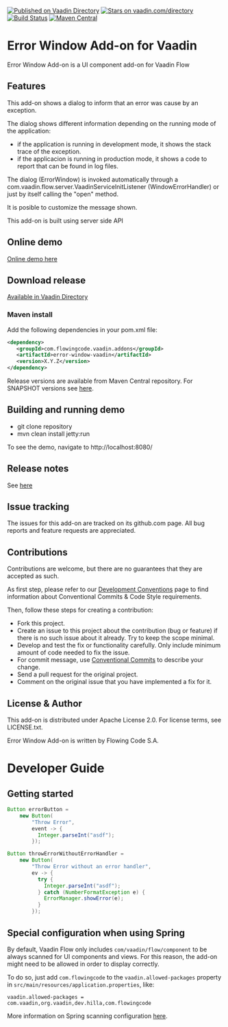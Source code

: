 [![Published on Vaadin Directory](https://img.shields.io/badge/Vaadin%20Directory-published-00b4f0.svg)](https://vaadin.com/directory/component/error-window-add-on)
[![Stars on vaadin.com/directory](https://img.shields.io/vaadin-directory/star/error-window-add-on.svg)](https://vaadin.com/directory/component/error-window-add-on)
[![Build Status](https://jenkins.flowingcode.com/job/ErrorWindow-14-addon/badge/icon)](https://jenkins.flowingcode.com/job/ErrorWindow-14-addon)
[![Maven Central](https://img.shields.io/maven-central/v/com.flowingcode.vaadin.addons/error-window-vaadin)](https://mvnrepository.com/artifact/com.flowingcode.vaadin.addons/error-window-vaadin)


# Error Window Add-on for Vaadin

Error Window Add-on is a UI component add-on for Vaadin Flow

## Features

This add-on shows a dialog to inform that an error was cause by an exception.

The dialog shows different information depending on the running mode of the application:

- if the application is running in development mode, it shows the stack trace of the exception.
- if the applicacion is running in production mode, it shows a code to report that can be found in log files.

The dialog (ErrorWindow) is invoked automatically through a com.vaadin.flow.server.VaadinServiceInitListener (WindowErrorHandler) or just by itself calling the "open" method.

It is posible to customize the message shown. 

This add-on is built using server side API

## Online demo

[Online demo here](http://addonsv24.flowingcode.com/error-window)

## Download release

[Available in Vaadin Directory](https://vaadin.com/directory/component/error-window-add-on)

### Maven install

Add the following dependencies in your pom.xml file:

```xml
<dependency>
   <groupId>com.flowingcode.vaadin.addons</groupId>
   <artifactId>error-window-vaadin</artifactId>
   <version>X.Y.Z</version>
</dependency>
```
Release versions are available from Maven Central repository. For SNAPSHOT versions see [here](https://maven.flowingcode.com/snapshots/).

## Building and running demo

- git clone repository
- mvn clean install jetty:run

To see the demo, navigate to http://localhost:8080/

## Release notes

See [here](https://github.com/FlowingCode/ErrorWindowAddon/releases)

## Issue tracking

The issues for this add-on are tracked on its github.com page. All bug reports and feature requests are appreciated. 

## Contributions

Contributions are welcome, but there are no guarantees that they are accepted as such. 

As first step, please refer to our [Development Conventions](https://github.com/FlowingCode/DevelopmentConventions) page to find information about Conventional Commits & Code Style requirements.

Then, follow these steps for creating a contribution:

- Fork this project.
- Create an issue to this project about the contribution (bug or feature) if there is no such issue about it already. Try to keep the scope minimal.
- Develop and test the fix or functionality carefully. Only include minimum amount of code needed to fix the issue.
- For commit message, use [Conventional Commits](https://github.com/FlowingCode/DevelopmentConventions/blob/main/conventional-commits.md) to describe your change.
- Send a pull request for the original project.
- Comment on the original issue that you have implemented a fix for it.

## License & Author

This add-on is distributed under Apache License 2.0. For license terms, see LICENSE.txt.

Error Window Add-on is written by Flowing Code S.A.

# Developer Guide

## Getting started

```java
Button errorButton =
    new Button(
        "Throw Error",
        event -> {
          Integer.parseInt("asdf");
        });
```    
    
```java
Button throwErrorWithoutErrorHandler =
    new Button(
        "Throw Error without an error handler",
        ev -> {
          try {
            Integer.parseInt("asdf");
          } catch (NumberFormatException e) {
            ErrorManager.showError(e);
          }
        });
```

## Special configuration when using Spring

By default, Vaadin Flow only includes ```com/vaadin/flow/component``` to be always scanned for UI components and views. For this reason, the add-on might need to be allowed in order to display correctly. 

To do so, just add ```com.flowingcode``` to the ```vaadin.allowed-packages``` property in ```src/main/resources/application.properties```, like:

```vaadin.allowed-packages = com.vaadin,org.vaadin,dev.hilla,com.flowingcode```
 
More information on Spring scanning configuration [here](https://vaadin.com/docs/latest/integrations/spring/configuration/#configure-the-scanning-of-packages).

